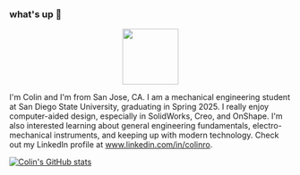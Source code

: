 ### what's up 👋

<div id="header" align="center">
  <img src="https://i.giphy.com/media/v1.Y2lkPTc5MGI3NjExcmpibHhrMmdsZjl3YWN4OHN2N3kwcjNrcm9nM3o0bHZicjQzdXpqdCZlcD12MV9pbnRlcm5hbF9naWZfYnlfaWQmY3Q9Zw/qolHY2Zs0Py7huS7Hh/giphy.gif" width="100"/>
</div>

I'm Colin and I'm from San Jose, CA. I am a mechanical engineering student at San Diego State University, graduating in Spring 2025. I really enjoy computer-aided design, especially in SolidWorks, Creo, and OnShape. I'm also interested learning about general engineering fundamentals, electro-mechanical instruments, and keeping up with modern technology. Check out my LinkedIn profile at www.linkedin.com/in/colinro.

[![Colin's GitHub stats](https://github-readme-stats.vercel.app/api?username=colinro1)](https://github.com/colinro1/github-readme-stats)
